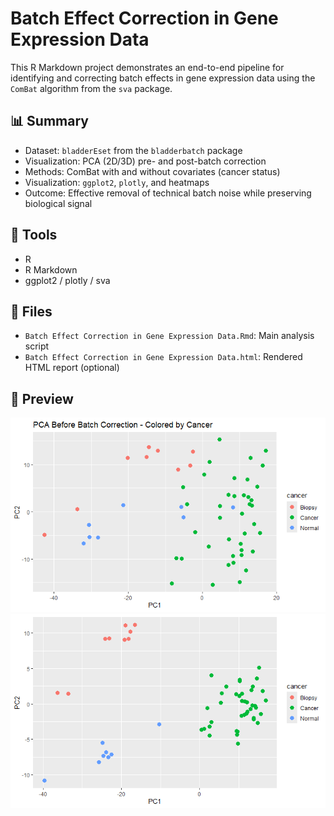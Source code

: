 # Batch Effect Correction in Gene Expression Data

This R Markdown project demonstrates an end-to-end pipeline for identifying and correcting batch effects in gene expression data using the `ComBat` algorithm from the `sva` package.

## 📊 Summary
- Dataset: `bladderEset` from the `bladderbatch` package
- Visualization: PCA (2D/3D) pre- and post-batch correction
- Methods: ComBat with and without covariates (cancer status)
- Visualization: `ggplot2`, `plotly`, and heatmaps
- Outcome: Effective removal of technical batch noise while preserving biological signal

## 🔧 Tools
- R
- R Markdown
- ggplot2 / plotly / sva

## 📁 Files
- `Batch Effect Correction in Gene Expression Data.Rmd`: Main analysis script
- `Batch Effect Correction in Gene Expression Data.html`: Rendered HTML report (optional)

## 📸 Preview
![PCA Before Correction](https://github.com/Penod/gene-expression-batch-correction/blob/main/PCA%20Before%20Batch%20Correction%20-%20Colored%20by%20Cancer.png)
![PCA After Correction](https://github.com/Penod/gene-expression-batch-correction/blob/main/pca_after_colored_by_color.png)

